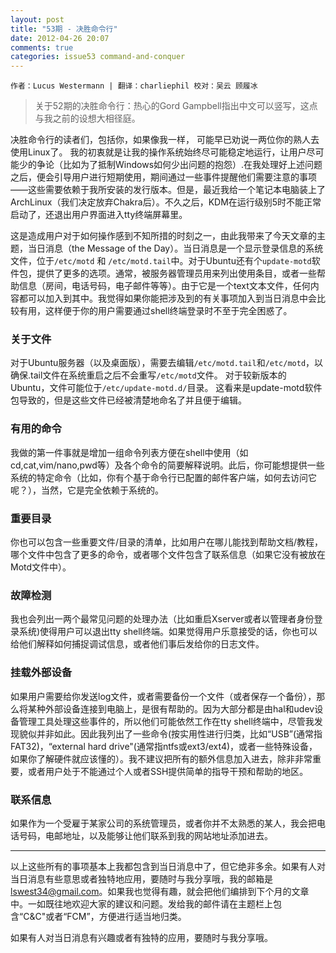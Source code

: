 ```yaml
---
layout: post
title: "53期 - 决胜命令行"
date: 2012-04-26 20:07
comments: true
categories: issue53 command-and-conquer
---
```

`作者：Lucus Westermann | 翻译：charliephil 校对：吴云 顾履冰`

> 关于52期的决胜命令行：热心的Gord Gampbell指出中文可以竖写，这点与我之前的设想大相径庭。

决胜命令行的读者们，包括你，如果像我一样， 可能早已劝说一两位你的熟人去使用Linux了。 我的初衷就是让我的操作系统始终尽可能稳定地运行，让用户尽可能少的争论（比如为了抵制Windows如何少出问题的抱怨）.在我处理好上述问题之后，便会引导用户进行短期使用，期间通过一些事件提醒他们需要注意的事项——这些需要依赖于我所安装的发行版本。但是，最近我给一个笔记本电脑装上了ArchLinux（我们决定放弃Chakra后）。不久之后，KDM在运行级别5时不能正常启动了，还退出用户界面进入tty终端屏幕里。

这是造成用户对于如何操作感到不知所措的时刻之一，由此我带来了今天文章的主题，当日消息（the Message of the Day）。当日消息是一个显示登录信息的系统文件，位于`/etc/motd` 和 `/etc/motd.tail`中。对于Ubuntu还有个`update-motd`软件包，提供了更多的选项。通常，被服务器管理员用来列出使用条目，或者一些帮助信息（房间，电话号码，电子邮件等等）。由于它是一个text文本文件，任何内容都可以加入到其中。我觉得如果你能把涉及到的有关事项加入到当日消息中会比较有用，这样便于你的用户需要通过shell终端登录时不至于完全困惑了。

### 关于文件 ###

对于Ubuntu服务器（以及桌面版），需要去编辑`/etc/motd.tail`和`/etc/motd`，以确保.tail文件在系统重启之后不会重写`/etc/motd`文件。 对于较新版本的Ubuntu，文件可能位于`/etc/update-motd.d/`目录。 这看来是update-motd软件包导致的，但是这些文件已经被清楚地命名了并且便于编辑。

### 有用的命令 ###

我做的第一件事就是增加一组命令列表方便在shell中使用（如cd,cat,vim/nano,pwd等）及各个命令的简要解释说明。此后，你可能想提供一些系统的特定命令（比如，你有个基于命令行已配置的邮件客户端，如何去访问它呢？），当然，它是完全依赖于系统的。

### 重要目录 ###

你也可以包含一些重要文件/目录的清单，比如用户在哪儿能找到帮助文档/教程，哪个文件中包含了更多的命令，或者哪个文件包含了联系信息（如果它没有被放在Motd文件中）。

### 故障检测 ###

我也会列出一两个最常见问题的处理办法（比如重启Xserver或者以管理者身份登录系统)使得用户可以退出tty shell终端。如果觉得用户乐意接受的话，你也可以给他们解释如何捕捉调试信息，或者他们事后发给你的日志文件。

### 挂载外部设备 ###

如果用户需要给你发送log文件，或者需要备份一个文件（或者保存一个备份），那么将某种外部设备连接到电脑上，是很有帮助的。因为大部分都是由hal和udev设备管理工具处理这些事件的，所以他们可能依然工作在tty shell终端中，尽管我发现貌似并非如此。因此我列出了一些命令(按实用性进行归类，比如“USB”(通常指FAT32)，“external hard drive"(通常指ntfs或ext3/ext4)，或者一些特殊设备，如果你了解硬件就应该懂的）。我不建议把所有的额外信息加入进去，除非非常重要，或者用户处于不能通过个人或者SSH提供简单的指导干预和帮助的地区。

### 联系信息 ###

如果作为一个受雇于某家公司的系统管理员，或者你并不太熟悉的某人，我会把电话号码，电邮地址，以及能够让他们联系到我的网站地址添加进去。

----

以上这些所有的事项基本上我都包含到当日消息中了，但它绝非多余。如果有人对当日消息有些意思或者独特地应用，要随时与我分享哦，我的邮箱是 <lswest34@gmail.com>。如果我也觉得有趣，就会把他们编排到下个月的文章中。一如既往地欢迎大家的建议和问题。发给我的邮件请在主题栏上包含“C&C"或者“FCM”，方便进行适当地归类。

如果有人对当日消息有兴趣或者有独特的应用，要随时与我分享哦。